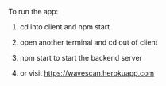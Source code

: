 To run the app:

1. cd into client and npm start
2. open another terminal and cd out of client
3. npm start to start the backend server

4. or visit https://wavescan.herokuapp.com
